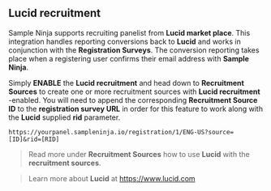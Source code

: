 ## Lucid recruitment

Sample Ninja supports recruiting panelist from **Lucid market place**. This integration handles reporting conversions back to **Lucid** and works in conjunction with the **Registration Surveys**. The conversion reporting takes place when a registering user confirms their email address with **Sample Ninja**.

Simply **ENABLE** the **Lucid recruitment** and head down to **Recruitment Sources** to create one or more recruitment sources with **Lucid recruitment** -enabled. You will need to append the corresponding **Recruitment Source ID** to the **registration survey URL** in order for this feature to work along with the **Lucid** supplied **rid** parameter.

```
https://yourpanel.sampleninja.io/registration/1/ENG-US?source=[ID]&rid=[RID]
```

> Read more under **Recruitment Sources** how to use **Lucid** with the **recruitment sources**.

> Learn more about **Lucid** at https://www.lucid.com
